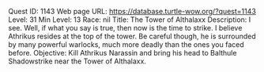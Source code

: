 Quest ID: 1143
Web page URL: https://database.turtle-wow.org/?quest=1143
Level: 31
Min Level: 13
Race: nil
Title: The Tower of Althalaxx
Description: I see. Well, if what you say is true, then now is the time to strike. I believe Athrikus resides at the top of the tower. Be careful though, he is surrounded by many powerful warlocks, much more deadly than the ones you faced before.
Objective: Kill Athrikus Narassin and bring his head to Balthule Shadowstrike near the Tower of Althalaxx.
